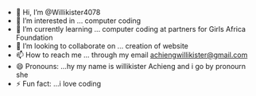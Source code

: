 - 👋 Hi, I’m @Willikister4078
- 👀 I’m interested in ... computer coding
- 🌱 I’m currently learning ... computer coding at partners for Girls Africa Foundation
- 💞️ I’m looking to collaborate on ... creation of website
- 📫 How to reach me ... through my email achiengwillikister@gmail.com
- 😄 Pronouns: ...hy my name is willikister Achieng and i go by pronourn she
- ⚡ Fun fact: ...i love coding

<!---
Willikister4078/Willikister4078 is a ✨ special ✨ repository because its `README.md` (this file) appears on your GitHub profile.
You can click the Preview link to take a look at your changes.
--->
